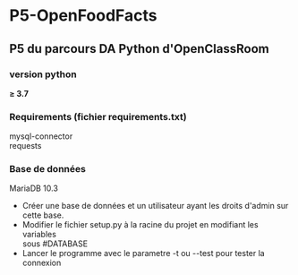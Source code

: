 # P5-OpenFoodFacts

## P5 du parcours DA Python d'OpenClassRoom

### version python
**≥ 3.7**

### Requirements (fichier requirements.txt)
mysql-connector  
requests

### Base de données
MariaDB 10.3
- Créer une base de données et un utilisateur ayant les droits d'admin sur cette base.  
- Modifier le fichier setup.py à la racine du projet en modifiant les variables  
sous #DATABASE
- Lancer le programme avec le parametre -t ou --test pour tester la connexion